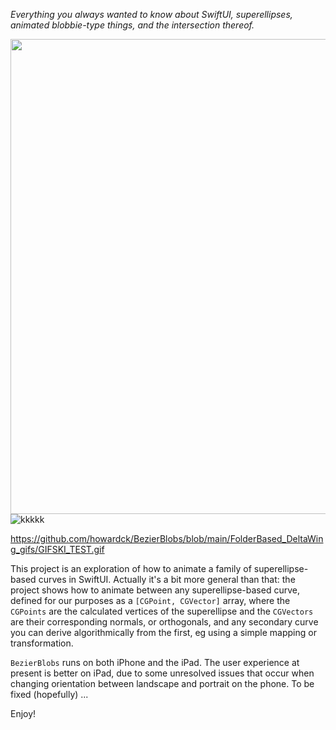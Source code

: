 *Everything you always wanted to know about SwiftUI, superellipses, animated blobbie-type things, and the intersection thereof.*

<img align="right" src="FolderBased_DeltaWing_gifs/GIFSKI_TEST.gif" width="760">

<br/>
<br/>

![kkkkk](FolderBased_DeltaWing_gifs/GIFSKI_TEST.gif)

https://github.com/howardck/BezierBlobs/blob/main/FolderBased_DeltaWing_gifs/GIFSKI_TEST.gif

This project is an exploration of how to animate a family of superellipse-based curves in SwiftUI. Actually it's a bit more general than that: the project shows how to animate between any superellipse-based curve, defined for our purposes as a `[CGPoint, CGVector]` array, where the `CGPoints` are the calculated vertices of the superellipse and the `CGVectors` are their corresponding normals, or orthogonals, and any secondary curve you can derive algorithmically from the first, eg using a simple mapping or transformation. 

`BezierBlobs` runs on both iPhone and the iPad. The user experience at present is better on iPad, due to some unresolved issues that occur when changing orientation between landscape and portrait on the phone. To be fixed (hopefully) ...

Enjoy!
